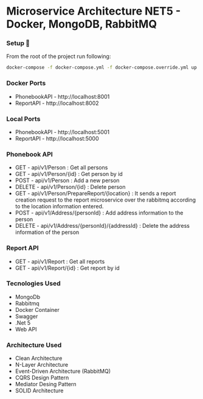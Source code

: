 # Microservice Architecture NET5 - Docker, MongoDB, RabbitMQ


### Setup 🐋


From the root of the project run following:

```sh
docker-compose -f docker-compose.yml -f docker-compose.override.yml up -d
```
### Docker Ports
  - PhonebookAPI - http://localhost:8001
  - ReportAPI - http://localhost:8002
### Local Ports
  - PhonebookAPI - http://localhost:5001
  - ReportAPI - http://localhost:5000
### Phonebook API

  - GET - api/v1/Person : Get all persons
  - GET - api/v1/Person/{id} : Get person by id 
  - POST - api/v1/Person : Add a new person
  - DELETE - api/v1/Person/{id} : Delete person
  - GET - api/v1/Person/PrepareReport/{location} : It sends a report creation request to the report microservice over the rabbitmq according to the location information entered.
  - POST - api/v1/Address/{personId} : Add address information to the person
  - DELETE - api/v1/Address/{personId}/{addressId} : Delete the address information of the person
### Report API
  - GET - api/v1/Report : Get all reports
  - GET - api/v1/Report/{id} : Get report by id 
### Tecnologies Used

  - MongoDb
  - Rabbitmq
  - Docker Container
  - Swagger
  - .Net 5
  - Web API
### Architecture Used
  - Clean Architecture
  - N-Layer Architecture
  - Event-Driven Architecture (RabbitMQ)
  - CQRS Design Pattern
  - Mediator Desing Pattern
  - SOLID Architecture
